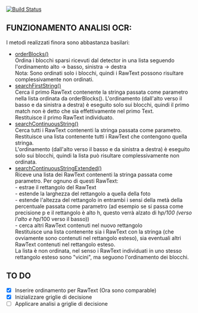 [![Build Status](https://travis-ci.org/Kraktun/AppScontrini.svg?branch=gruppo2)](https://travis-ci.org/Kraktun/AppScontrini)

## FUNZIONAMENTO ANALISI OCR:
I metodi realizzati finora sono abbastanza basilari:  
* [orderBlocks()](https://github.com/Kraktun/AppScontrini/blob/gruppo2/app/src/main/java/com/ing/software/ticketapp/OCR/OcrAnalyzer.java#L94)  
	Ordina i blocchi sparsi ricevuti dal detector in una lista seguendo l'ordinamento alto -> basso, sinistra -> destra  
	Nota: Sono ordinati solo i blocchi, quindi i RawText possono risultare complessivamente non ordinati.  
* [searchFirstString()](https://github.com/Kraktun/AppScontrini/blob/gruppo2/app/src/main/java/com/ing/software/ticketapp/OCR/OcrAnalyzer.java#L116)  
	Cerca il primo RawText contenente la stringa passata come parametro nella lista ordinata da orderBlocks(). L'ordinamento (dall'alto verso il basso e da sinistra a destra) è eseguito solo sui blocchi, quindi il primo match non è detto che sia effettivamente nel primo Text.  
	Restituisce il primo RawText individuato.  
* [searchContinuousString()](https://github.com/Kraktun/AppScontrini/blob/gruppo2/app/src/main/java/com/ing/software/ticketapp/OCR/OcrAnalyzer.java#L138)  
	Cerca tutti i RawText contenenti la stringa passata come parametro. Restituisce una lista contenente tutti i RawText che contengono quella stringa.  
	L'ordinamento (dall'alto verso il basso e da sinistra a destra) è eseguito solo sui blocchi, quindi la lista può risultare complessivamente non ordinata.  
* [searchContinuousStringExtended()](https://github.com/Kraktun/AppScontrini/blob/gruppo2/app/src/main/java/com/ing/software/ticketapp/OCR/OcrAnalyzer.java#L168)  
	Riceve una lista dei RawText contenenti la stringa passata come parametro. Per ognuno di questi RawText:  
		- estrae il rettangolo del RawText  
		- estende la larghezza del rettangolo a quella della foto  
		- estende l'altezza del rettangolo in entrambi i sensi della metà della percentuale passata come parametro (ad esempio se si passa come precisione p e il rettangolo è alto h, questo verrà alzato di h*p/100 (verso l'alto e h*p/100 verso il basso))  
		- cerca altri RawText contenuti nel nuovo rettangolo  
	Restituisce una lista contenente sia i RawText con la stringa (che ovviamente sono contenuti nel rettangolo esteso), sia eventuali altri RawText contenuti nel rettangolo esteso.  
	La lista è non ordinata, nel senso i RawText individuati in uno stesso rettangolo esteso sono "vicini", ma seguono l'ordinamento dei blocchi.  

## TO DO	 
- [x] Inserire ordinamento per RawText (Ora sono comparable)  
- [x] Inizializzare griglie di decisione  
- [ ] Applicare analisi a griglie di decisione  
